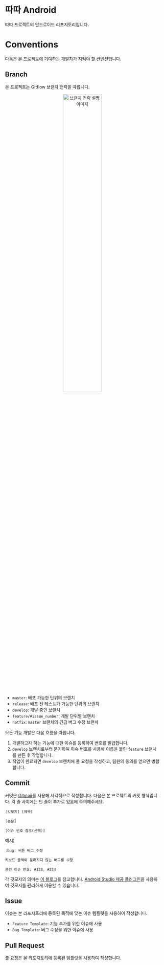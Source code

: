 # 따따 Android
따따 프로젝트의 안드로이드 리포지토리입니다.

# Conventions

다음은 본 프로젝트에 기여하는 개발자가 지켜야 할 컨벤션입니다.

## Branch

본 프로젝트는 Gitflow 브랜치 전략을 따릅니다.

<div align=center>
    <img src="https://techblog.woowahan.com/wp-content/uploads/img/2017-10-30/git-flow_overall_graph.png" width=50% alt="브랜치 전략 설명 이미지"/>
</div>

- `master`: 배포 가능한 단위의 브랜치
- `release`: 배포 전 테스트가 가능한 단위의 브랜치
- `develop`: 개발 중인 브랜치
- `feature/#issue_number`: 개발 단위별 브랜치
- `hotfix`: `master` 브랜치의 긴급 버그 수정 브랜치

모든 기능 개발은 다음 흐름을 따릅니다.

1. 개발하고자 하는 기능에 대한 이슈를 등록하여 번호를 발급합니다.
2. `develop` 브랜치로부터 분기하여 이슈 번호를 사용해 이름을 붙인 `feature` 브랜치를 만든 후 작업합니다.
3. 작업이 완료되면 `develop` 브랜치에 풀 요청을 작성하고, 팀원의 동의를 얻으면 병합합니다.

## Commit

커밋은 [Gitmoji](https://gitmoji.dev/)를 사용해 시각적으로 작성합니다. 다음은 본 프로젝트의 커밋 형식입니다. 각 줄 사이에는 빈 줄이 추가로 있음에 주의해주세요.

```text
[깃모지] [제목]

[본문]

[이슈 번호 참조(선택)]
```

예시)

```text
:bug: 버튼 버그 수정

키보드 콜백이 불러지지 않는 버그를 수정

관련 이슈 번호: #123, #234
```

각 깃모지의 의미는 [이 블로그](https://treasurebear.tistory.com/70)를 참고합니다. [Android Studio 제공 플러그인](https://plugins.jetbrains.com/plugin/12383-gitmoji-plus-commit-button)을 사용하여 깃모지를 편리하게 이용할 수 있습니다.

## Issue

이슈는 본 리포지토리에 등록된 목적에 맞는 이슈 템플릿을 사용하여 작성합니다.

- `Feature Template`: 기능 추가를 위한 이슈에 사용
- `Bug Template`: 버그 수정을 위한 이슈에 사용

## Pull Request

풀 요청은 본 리포지토리에 등록된 템플릿을 사용하여 작성합니다.
